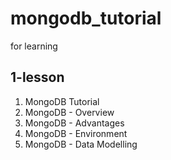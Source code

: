 # mongodb_tutorial
for learning


## 1-lesson
1) MongoDB Tutorial
2) MongoDB - Overview
3) MongoDB - Advantages
4) MongoDB - Environment
5) MongoDB - Data Modelling
